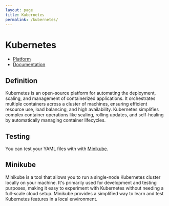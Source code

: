 ```yaml
---
layout: page
title: Kubernetes
permalink: /kubernetes/
---
```

# Kubernetes

- [Platform](https://kubernetes.io/)
- [Documentation](https://kubernetes.io/docs/home/)

## Definition
Kubernetes is an open-source platform for automating the deployment, scaling, and management of containerized applications. It orchestrates multiple containers across a cluster of machines, ensuring efficient resource use, load balancing, and high availability. Kubernetes simplifies complex container operations like scaling, rolling updates, and self-healing by automatically managing container lifecycles.

## Testing
You can test your YAML files with with [Minikube](#minikube).

## Minikube
Minikube is a tool that allows you to run a single-node Kubernetes cluster locally on your machine. It's primarily used for development and testing purposes, making it easy to experiment with Kubernetes without needing a full-scale cloud setup. Minikube provides a simplified way to learn and test Kubernetes features in a local environment.